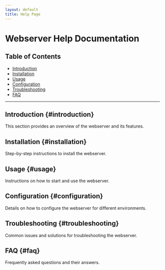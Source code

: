 ```yaml
---
layout: default
title: Help Page
---
```


# Webserver Help Documentation

## Table of Contents
- [Introduction](#introduction)
- [Installation](#installation)
- [Usage](#usage)
- [Configuration](#configuration)
- [Troubleshooting](#troubleshooting)
- [FAQ](#faq)

---

## Introduction {#introduction}
This section provides an overview of the webserver and its features.

## Installation {#installation}
Step-by-step instructions to install the webserver.

## Usage {#usage}
Instructions on how to start and use the webserver.

## Configuration {#configuration}
Details on how to configure the webserver for different environments.

## Troubleshooting {#troubleshooting}
Common issues and solutions for troubleshooting the webserver.

## FAQ {#faq}
Frequently asked questions and their answers.
